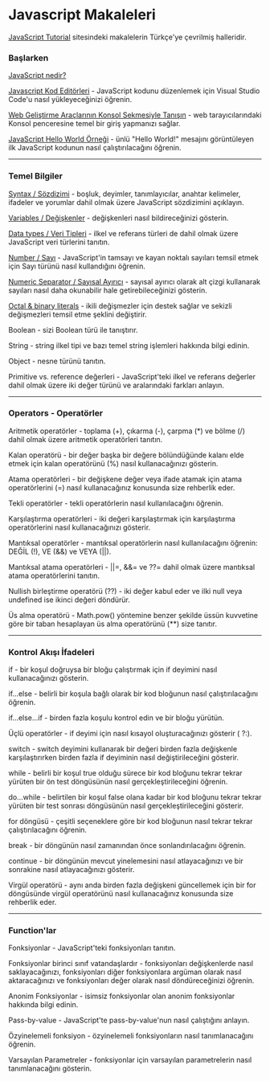 # Javascript Makaleleri

[JavaScript Tutorial](https://www.javascripttutorial.net/) sitesindeki makalelerin Türkçe'ye çevrilmiş halleridir.

### Başlarken

[JavaScript nedir?](https://dev.to/haktan/javascript-nedir-4oim)

[Javascript Kod Editörleri](https://dev.to/haktan/javascript-kod-editorleri-1h8j)  - JavaScript kodunu düzenlemek için Visual Studio Code'u nasıl yükleyeceğinizi öğrenin.

[Web Geliştirme Araçlarının Konsol Sekmesiyle Tanışın](https://dev.to/haktan/browserdaki-console-ile-calismak-3lpn) - web tarayıcılarındaki Konsol penceresine temel bir giriş yapmanızı sağlar.

[JavaScript Hello World Örneği](https://dev.to/haktan/javascript-hello-world-ornegi-48kh) - ünlü "Hello World!" mesajını görüntüleyen ilk JavaScript kodunun nasıl çalıştırılacağını öğrenin.

---

### Temel Bilgiler

[Syntax / Sözdizimi](https://dev.to/haktan/javascript-syntax-kge) - boşluk, deyimler, tanımlayıcılar, anahtar kelimeler, ifadeler ve yorumlar dahil olmak üzere JavaScript sözdizimini açıklayın.

[Variables / Değişkenler](https://dev.to/haktan/javascript-syntax-58gh) - değişkenleri nasıl bildireceğinizi gösterin.

[Data types / Veri Tipleri](https://dev.to/haktan/javascript-data-types-veri-tipleri-5op) - ilkel ve referans türleri de dahil olmak üzere JavaScript veri türlerini tanıtın.

[Number / Sayı](https://dev.to/haktan/javascript-numbers-5f5l) - JavaScript'in tamsayı ve kayan noktalı sayıları temsil etmek için Sayı türünü nasıl kullandığını öğrenin.

[Numeric Separator / Sayısal Ayırıcı](https://dev.to/haktan/javascript-sayisal-ayirici-numeric-seperator-2b0g) - sayısal ayırıcı olarak alt çizgi kullanarak sayıları nasıl daha okunabilir hale getirebileceğinizi gösterin.

[Octal & binary literals](https://dev.to/haktan/es6da-sekizli-ve-ikili-degismezlere-hizli-bir-bakis-5ho) - ikili değişmezler için destek sağlar ve sekizli değişmezleri temsil etme şeklini değiştirir.

Boolean - sizi Boolean türü ile tanıştırır.

String - string ilkel tipi ve bazı temel string işlemleri hakkında bilgi edinin.

Object - nesne türünü tanıtın.

Primitive vs. reference değerleri - JavaScript'teki ilkel ve referans değerler dahil olmak üzere iki değer türünü ve aralarındaki farkları anlayın.

---

### Operators - Operatörler

Aritmetik operatörler - toplama (+), çıkarma (-), çarpma (*) ve bölme (/) dahil olmak üzere aritmetik operatörleri tanıtın.

Kalan operatörü - bir değer başka bir değere bölündüğünde kalanı elde etmek için kalan operatörünü (%) nasıl kullanacağınızı gösterin.

Atama operatörleri - bir değişkene değer veya ifade atamak için atama operatörlerini (=) nasıl kullanacağınız konusunda size rehberlik eder.

Tekli operatörler - tekli operatörlerin nasıl kullanılacağını öğrenin.

Karşılaştırma operatörleri - iki değeri karşılaştırmak için karşılaştırma operatörlerini nasıl kullanacağınızı gösterir.

Mantıksal operatörler - mantıksal operatörlerin nasıl kullanılacağını öğrenin: DEĞİL (!), VE (&&) ve VEYA (||).

Mantıksal atama operatörleri - ||=, &&= ve ??= dahil olmak üzere mantıksal atama operatörlerini tanıtın.

Nullish birleştirme operatörü (??) - iki değer kabul eder ve ilki null veya undefined ise ikinci değeri döndürür.

Üs alma operatörü - Math.pow() yöntemine benzer şekilde üssün kuvvetine göre bir taban hesaplayan üs alma operatörünü (**) size tanıtır.

---

### Kontrol Akışı İfadeleri

if - bir koşul doğruysa bir bloğu çalıştırmak için if deyimini nasıl kullanacağınızı gösterin.

if...else - belirli bir koşula bağlı olarak bir kod bloğunun nasıl çalıştırılacağını öğrenin.

if...else...if - birden fazla koşulu kontrol edin ve bir bloğu yürütün.

Üçlü operatörler - if deyimi için nasıl kısayol oluşturacağınızı gösterir ( ?:).

switch - switch deyimini kullanarak bir değeri birden fazla değişkenle karşılaştırırken birden fazla if deyiminin nasıl değiştirileceğini gösterir.

while - belirli bir koşul true olduğu sürece bir kod bloğunu tekrar tekrar yürüten bir ön test döngüsünün nasıl gerçekleştirileceğini öğrenin.

do...while - belirtilen bir koşul false olana kadar bir kod bloğunu tekrar tekrar yürüten bir test sonrası döngüsünün nasıl gerçekleştirileceğini gösterir.

for döngüsü - çeşitli seçeneklere göre bir kod bloğunun nasıl tekrar tekrar çalıştırılacağını öğrenin.

break - bir döngünün nasıl zamanından önce sonlandırılacağını öğrenin.

continue - bir döngünün mevcut yinelemesini nasıl atlayacağınızı ve bir sonrakine nasıl atlayacağınızı gösterir.

Virgül operatörü - aynı anda birden fazla değişkeni güncellemek için bir for döngüsünde virgül operatörünü nasıl kullanacağınız konusunda size rehberlik eder.

---

### Function'lar

Fonksiyonlar - JavaScript'teki fonksiyonları tanıtın.

Fonksiyonlar birinci sınıf vatandaşlardır - fonksiyonları değişkenlerde nasıl saklayacağınızı, fonksiyonları diğer fonksiyonlara argüman olarak nasıl aktaracağınızı ve fonksiyonları değer olarak nasıl döndüreceğinizi öğrenin.

Anonim Fonksiyonlar - isimsiz fonksiyonlar olan anonim fonksiyonlar hakkında bilgi edinin.

Pass-by-value - JavaScript'te pass-by-value'nun nasıl çalıştığını anlayın.

Özyinelemeli fonksiyon - özyinelemeli fonksiyonların nasıl tanımlanacağını öğrenin.

Varsayılan Parametreler - fonksiyonlar için varsayılan parametrelerin nasıl tanımlanacağını gösterin.
